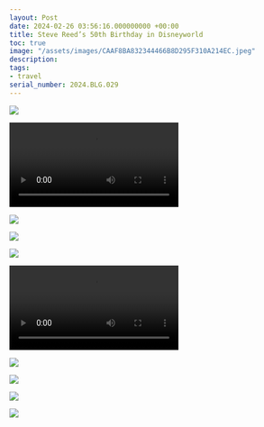 ```yaml
---
layout: Post
date: 2024-02-26 03:56:16.000000000 +00:00
title: Steve Reed’s 50th Birthday in Disneyworld
toc: true
image: "/assets/images/CAAF8BA832344466B8D295F310A214EC.jpeg"
description:
tags:
- travel
serial_number: 2024.BLG.029
---
```

![](/assets/images/CAAF8BA832344466B8D295F310A214EC.jpeg)

<video controls src="/assets/videos/480D46CCCE12443A847525527E354D77.mov"></video>

![](/assets/images/3A721361F12B4084A5CA70F7633738C3.jpeg)

![](/assets/images/9ABD59F708324EDAA530894EF9770060.jpeg)

![](/assets/images/ED2273F8CD0D414C935EC526065132A8.jpeg)

<video controls src="/assets/videos/64E9280D010E4CE6A1FA5A4A0AD4A722.mov"></video>

![](/assets/images/14E6756216E442D8B9F33F191E6BC902.jpeg)

![](/assets/images/0E3946B2DBF34CBB9B2B674B9CE54F73.jpeg)

![](/assets/images/870F8E34FD5549B4AC90A6640D143057.jpeg)

![](/assets/images/5CA804EDC0AB4402BF2AD99EEF13ED80.jpeg)
